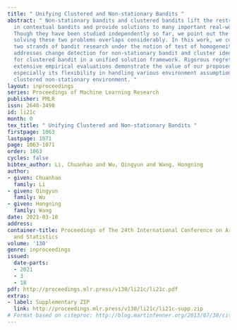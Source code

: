 ```yaml
---
title: " Unifying Clustered and Non-stationary Bandits "
abstract: " Non-stationary bandits and clustered bandits lift the restrictive assumptions
  in contextual bandits and provide solutions to many important real-world scenarios.
  Though they have been studied independently so far, we point out the essence in
  solving these two problems overlaps considerably. In this work, we connect these
  two strands of bandit research under the notion of test of homogeneity, which seamlessly
  addresses change detection for non-stationary bandit and cluster identification
  for clustered bandit in a unified solution framework. Rigorous regret analysis and
  extensive empirical evaluations demonstrate the value of our proposed solution,
  especially its flexibility in handling various environment assumptions, e.g., a
  clustered non-stationary environment. "
layout: inproceedings
series: Proceedings of Machine Learning Research
publisher: PMLR
issn: 2640-3498
id: li21c
month: 0
tex_title: " Unifying Clustered and Non-stationary Bandits "
firstpage: 1063
lastpage: 1071
page: 1063-1071
order: 1063
cycles: false
bibtex_author: Li, Chuanhao and Wu, Qingyun and Wang, Hongning
author:
- given: Chuanhao
  family: Li
- given: Qingyun
  family: Wu
- given: Hongning
  family: Wang
date: 2021-03-18
address: 
container-title: Proceedings of The 24th International Conference on Artificial Intelligence
  and Statistics
volume: '130'
genre: inproceedings
issued:
  date-parts:
  - 2021
  - 3
  - 18
pdf: http://proceedings.mlr.press/v130/li21c/li21c.pdf
extras:
- label: Supplementary ZIP
  link: http://proceedings.mlr.press/v130/li21c/li21c-supp.zip
# Format based on citeproc: http://blog.martinfenner.org/2013/07/30/citeproc-yaml-for-bibliographies/
---
```

